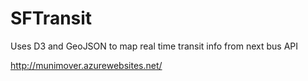 SFTransit
=========

Uses D3 and GeoJSON to map real time transit info from next bus API

http://munimover.azurewebsites.net/
